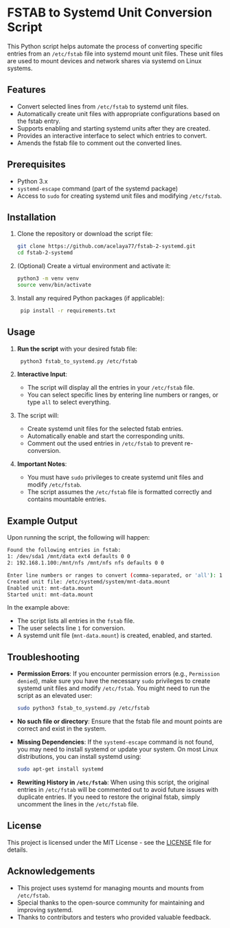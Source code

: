 # FSTAB to Systemd Unit Conversion Script

This Python script helps automate the process of converting specific entries from an `/etc/fstab` file into systemd mount unit files. These unit files are used to mount devices and network shares via systemd on Linux systems.

## Features

- Convert selected lines from `/etc/fstab` to systemd unit files.
- Automatically create unit files with appropriate configurations based on the fstab entry.
- Supports enabling and starting systemd units after they are created.
- Provides an interactive interface to select which entries to convert.
- Amends the fstab file to comment out the converted lines.

## Prerequisites

- Python 3.x
- `systemd-escape` command (part of the systemd package)
- Access to `sudo` for creating systemd unit files and modifying `/etc/fstab`.

## Installation

1. Clone the repository or download the script file:

   ```bash
   git clone https://github.com/acelaya77/fstab-2-systemd.git
   cd fstab-2-systemd
   ```

2. (Optional) Create a virtual environment and activate it:

   ```bash
   python3 -m venv venv
   source venv/bin/activate
   ```

3. Install any required Python packages (if applicable):

   ```bash
    pip install -r requirements.txt
   ```

## Usage

1. **Run the script** with your desired fstab file:

   ```bash
    python3 fstab_to_systemd.py /etc/fstab
   ```

2. **Interactive Input**:

   - The script will display all the entries in your `/etc/fstab` file.
   - You can select specific lines by entering line numbers or ranges, or type `all` to select everything.

3. The script will:

   - Create systemd unit files for the selected fstab entries.
   - Automatically enable and start the corresponding units.
   - Comment out the used entries in `/etc/fstab` to prevent re-conversion.

4. **Important Notes**:
   - You must have `sudo` privileges to create systemd unit files and modify `/etc/fstab`.
   - The script assumes the `/etc/fstab` file is formatted correctly and contains mountable entries.

## Example Output

Upon running the script, the following will happen:

```bash
Found the following entries in fstab:
1: /dev/sda1 /mnt/data ext4 defaults 0 0
2: 192.168.1.100:/mnt/nfs /mnt/nfs nfs defaults 0 0

Enter line numbers or ranges to convert (comma-separated, or 'all'): 1
Created unit file: /etc/systemd/system/mnt-data.mount
Enabled unit: mnt-data.mount
Started unit: mnt-data.mount
```

In the example above:

- The script lists all entries in the `fstab` file.
- The user selects line `1` for conversion.
- A systemd unit file (`mnt-data.mount`) is created, enabled, and started.

## Troubleshooting

- **Permission Errors**: If you encounter permission errors (e.g., `Permission denied`), make sure you have the necessary `sudo` privileges to create systemd unit files and modify `/etc/fstab`. You might need to run the script as an elevated user:

  ```bash
  sudo python3 fstab_to_systemd.py /etc/fstab
  ```

- **No such file or directory**: Ensure that the fstab file and mount points are correct and exist in the system.

- **Missing Dependencies**: If the `systemd-escape` command is not found, you may need to install systemd or update your system. On most Linux distributions, you can install systemd using:

  ```bash
  sudo apt-get install systemd
  ```

- **Rewriting History in `/etc/fstab`**: When using this script, the original entries in `/etc/fstab` will be commented out to avoid future issues with duplicate entries. If you need to restore the original fstab, simply uncomment the lines in the `/etc/fstab` file.

## License

This project is licensed under the MIT License - see the [LICENSE](https://opensource.org/licenses/MIT) file for details.

## Acknowledgements

- This project uses systemd for managing mounts and mounts from `/etc/fstab`.
- Special thanks to the open-source community for maintaining and improving systemd.
- Thanks to contributors and testers who provided valuable feedback.
